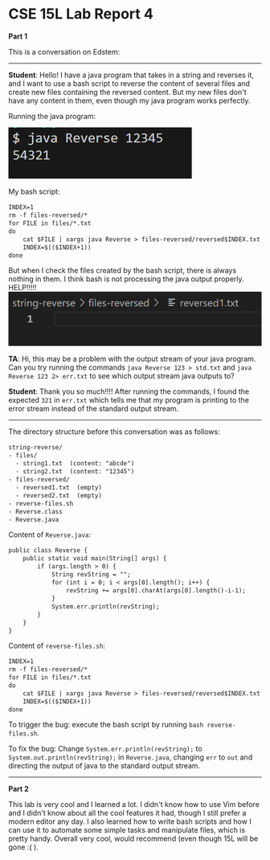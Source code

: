 # CSE 15L Lab Report 4

**Part 1**

This is a conversation on Edstem:

---

**Student**: Hello! I have a java program that takes in a string and reverses it, and I want to use a bash script to reverse the content of several files and create new files containing the reversed content. But my new files don't have any content in them, even though my java program works perfectly. 

Running the java program:

![alt text](image.png)

My bash script:
```
INDEX=1
rm -f files-reversed/*
for FILE in files/*.txt
do
    cat $FILE | xargs java Reverse > files-reversed/reversed$INDEX.txt
    INDEX=$(($INDEX+1))
done
```

But when I check the files created by the bash script, there is always nothing in them. I think bash is not processing the java output properly. HELP!!!!!
![alt text](image-1.png)


**TA**: Hi, this may be a problem with the output stream of your java program. Can you try running the commands `java Reverse 123 > std.txt` and `java Reverse 123 2> err.txt` to see which output stream java outputs to?

**Student**: Thank you so much!!!! After running the commands, I found the expected `321` in `err.txt` which tells me that my program is printing to the error stream instead of the standard output stream.

***

The directory structure before this conversation was as follows:
```
string-reverse/
- files/
  - string1.txt  (content: "abcde")
  - string2.txt  (content: "12345")
- files-reversed/
  - reversed1.txt  (empty)
  - reversed2.txt  (empty)
- reverse-files.sh
- Reverse.class
- Reverse.java

```

Content of `Reverse.java`: 

```
public class Reverse {
    public static void main(String[] args) {
        if (args.length > 0) {
            String revString = "";
            for (int i = 0; i < args[0].length(); i++) {
                revString += args[0].charAt(args[0].length()-i-1);
            }
            System.err.println(revString);
        } 
    }
}
```

Content of `reverse-files.sh`:

```
INDEX=1
rm -f files-reversed/*
for FILE in files/*.txt
do
    cat $FILE | xargs java Reverse > files-reversed/reversed$INDEX.txt
    INDEX=$(($INDEX+1))
done
```

To trigger the bug: execute the bash script by running `bash reverse-files.sh`. 

To fix the bug: Change `System.err.println(revString);` to `System.out.println(revString);` in `Reverse.java`, changing `err` to `out` and directing the output of java to the standard output stream.

***

**Part 2**

This lab is very cool and I learned a lot. I didn't know how to use Vim before and I didn't know about all the cool features it had, though I still prefer a modern editor any day. I also learned how to write bash scripts and how I can use it to automate some simple tasks and manipulate files, which is pretty handy. Overall very cool, would recommend (even though 15L will be gone :(  ).